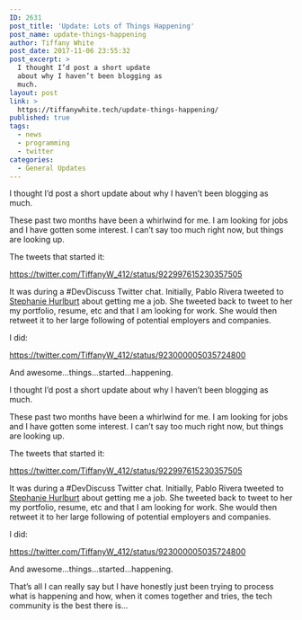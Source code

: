 ```yaml
---
ID: 2631
post_title: 'Update: Lots of Things Happening'
post_name: update-things-happening
author: Tiffany White
post_date: 2017-11-06 23:55:32
post_excerpt: >
  I thought I’d post a short update
  about why I haven’t been blogging as
  much.
layout: post
link: >
  https://tiffanywhite.tech/update-things-happening/
published: true
tags:
  - news
  - programming
  - twitter
categories:
  - General Updates
---
```



I thought I’d post a short update about why I haven’t been blogging as much.

These past two months have been a whirlwind for me. I am looking for jobs and I have gotten some interest. I can’t say too much right now, but things are looking up.

The tweets that started it:

https://twitter.com/TiffanyW_412/status/922997615230357505

It was during a #DevDiscuss Twitter chat. Initially, Pablo Rivera tweeted to [Stephanie Hurlburt](https://twitter.com/sehurlburt) about getting me a job. She tweeted back to tweet to her my portfolio, resume, etc and that I am looking for work. She would then retweet it to her large following of potential employers and companies.

I did:

https://twitter.com/TiffanyW_412/status/923000005035724800

And awesome…things…started…happening.




I thought I’d post a short update about why I haven’t been blogging as much.

These past two months have been a whirlwind for me. I am looking for jobs and I have gotten some interest. I can’t say too much right now, but things are looking up.

The tweets that started it:

https://twitter.com/TiffanyW_412/status/922997615230357505

It was during a #DevDiscuss Twitter chat. Initially, Pablo Rivera tweeted to [Stephanie Hurlburt](https://twitter.com/sehurlburt) about getting me a job. She tweeted back to tweet to her my portfolio, resume, etc and that I am looking for work. She would then retweet it to her large following of potential employers and companies.

I did:

https://twitter.com/TiffanyW_412/status/923000005035724800

And awesome…things…started…happening.





That’s all I can really say but I have honestly just been trying to process what is happening and how, when it comes together and tries, the tech community is the best there is…